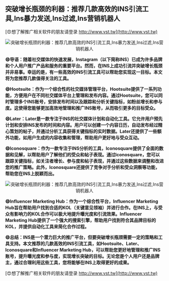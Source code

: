 ## **突破增长瓶颈的利器：推荐几款高效的INS引流工具,Ins暴力发送,Ins过滤,Ins营销机器人**

[😍想了解推广相关软件的朋友请登录 http://www.vst.tw](http://www.vst.tw)

 <center><img src="https://vst.tw/MP4/tuiguang/png/0.png" alt="突破增长瓶颈的利器：推荐几款高效的INS引流工具,Ins暴力发送,Ins过滤,Ins营销机器人"></center>

**😄导语：随着社交媒体的快速发展，Instagram（以下简称INS）已成为许多品牌和个人用户推广产品和服务的重要平台。然而，在INS上成功引流并突破增长瓶颈并非易事。幸运的是，有一些高效的INS引流工具可以帮助您实现这一目标。本文将为您推荐几款值得关注的工具。**

**😄Hootsuite：作为一个综合性的社交媒体管理平台，Hootsuite提供了一系列功能，方便用户在不同社交媒体平台上管理和发布内容。通过Hootsuite，您可以同时管理多个INS账号，安排发布时间以及跟踪和分析关键指标，如粉丝增长和参与度。这使得您能够更加高效地管理和推广INS账号，从而吸引更多的目标受众。**

**😄Later：Later是一款专注于INS的社交媒体计划和自动化工具。它允许用户预先计划和安排INS发布的时间和内容。用户可以创建一个内容日历，自动发布经过精心策划的帖子，并通过分析工具获得关键指标的实时数据。Later还提供了一些额外功能，如用户生成的内容收集和管理，帮助用户更好地与受众互动。**

**😄Iconosquare：作为一款专注于INS分析的工具，Iconosquare提供了全面的数据和见解，以帮助用户了解他们的受众和帖子表现。通过Iconosquare，您可以跟踪关键指标，如关注者增长、参与度和帖子表现，并通过这些数据来调整和改进您的推广策略。此外，Iconosquare还提供了竞争对手分析和受众洞察等功能，帮助您在INS上脱颖而出。**

 <center><img src="https://vst.tw/MP4/tuiguang/png/4.png" alt="突破增长瓶颈的利器：推荐几款高效的INS引流工具,Ins暴力发送,Ins过滤,Ins营销机器人"></center>

**😄Influencer Marketing Hub：作为一个综合性平台，Influencer Marketing Hub旨在帮助用户找到合适的KOL（关键意见领袖）并进行合作。在INS上，与受众有影响力的KOL合作可以极大地提升曝光度和引流效果。Influencer Marketing Hub提供了一个强大的搜索引擎，帮助用户找到符合其品牌目标的KOL，并提供自动化工具来简化合作过程。**

**😄总结：INS是一个潜力巨大的推广平台，但要突破增长瓶颈需要一定的策略和工具支持。本文推荐的几款高效的INS引流工具，如Hootsuite、Later、Iconosquare和Influencer Marketing Hub，可以帮助您更好地管理和推广INS账号，提升曝光度和参与度，实现增长突破的目标。无论您是个人用户还是品牌主，通过合理利用这些工具，您将能够在INS上取得更好的成果。**

[😍想了解推广相关软件的朋友请登录 http://www.vst.tw](http://www.vst.tw)



